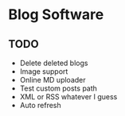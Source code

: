 # Blog Software
## TODO
- Delete deleted blogs
- Image support
- Online MD uploader
- Test custom posts path
- XML or RSS whatever I guess
- Auto refresh
